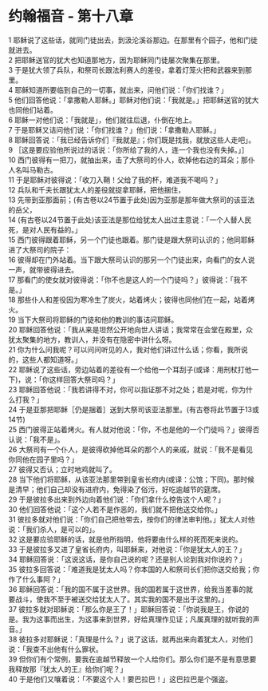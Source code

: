 # 约翰福音 - 第十八章
  
 1 耶稣说了这些话，就同门徒出去，到汲沦溪谷那边。在那里有个园子，他和门徒就进去。  
 2 把耶稣送官的犹大也知道那地方，因为耶稣同门徒屡次聚集在那里。  
 3 于是犹大领了兵队，和祭司长跟法利赛人的差役，拿着灯笼火把和武器来到那里。  
 4 耶稣知道所要临到自己的一切事，就出来，问他们说：「你们找谁？」  
 5 他们回答他说：「拿撒勒人耶稣。」耶稣对他们说：「我就是。」把耶稣送官的犹大也同他们站着。  
 6 耶稣一对他们说：「我就是」，他们就往后退，仆倒在地上。  
 7 于是耶稣又诘问他们说：「你们找谁？」他们说：「拿撒勒人耶稣。」  
 8 耶稣回答说：「我已经告诉你们『我就是』；你们既是找我，就放这些人走吧」。  
 9 ［这是要应验他所说过的话说：「你所给了我的人，连一个我也没有失掉。」］  
 10 西门彼得有一把刀，就抽出来，击了大祭司的仆人，砍掉他右边的耳朵；那仆人名叫马勒古。  
 11 于是耶稣对彼得说：「收刀入鞘！父给了我的杯，难道我不喝吗？」  
 12 兵队和千夫长跟犹太人的差役就捉拿耶稣，把他捆住，  
 13 先带到亚那面前；(有古卷以24节置于此处)因为亚那是那年做大祭司的该亚法的岳父，  
 14 (有古卷以24节置于此处)该亚法是那位给犹太人出过主意说：「一个人替人民死，是对人民有益的。」  
 15 西门彼得跟着耶稣，另一个门徒也跟着。那门徒是跟大祭司认识的；他同耶稣进了大祭司的院子：  
 16 彼得却在门外站着。当下跟大祭司认识的那另一个门徒出来，向看门的女人说一声，就带彼得进去。  
 17 那看门的使女就对彼得说：「你不也是这人的一个门徒吗？」彼得说：「我不是。」  
 18 那些仆人和差役因为寒冷生了炭火，站着烤火；彼得也同他们在一起，站着烤火。  
 19 当下大祭司将耶稣的门徒和他的教训的事诘问耶稣。  
 20 耶稣回答他说：「我从来是坦然公开地向世人讲话；我常常在会堂在殿里，众犹太聚集的地方，教训人，并没有在隐密中讲什么呀。  
 21 你为什么问我呢？可以问问听见的人，我对他们讲过什么话；你看，我所说的，这些人都知道呀。」  
 22 耶稣说了这些话，旁边站着的差役有一个给他一个耳刮子(或译：用刑杖打他一下)，说：「你这样回答大祭司吗？」  
 23 耶稣回答他说：「我若讲得不对，你可以指证那不对之处；若是对呢，你为什么打我？」  
 24 于是亚那把耶稣［仍是捆着］送到大祭司该亚法那里。(有古卷将此节置于13或14节)  
 25 西门彼得正站着烤火。有人就对他说：「你，不也是他的一个门徒吗？」彼得否认说：「我不是」。  
 26 大祭司有一个仆人，是彼得砍掉他耳朵的那个人的亲戚，就说：「我不是看见你同他在园子里吗？」  
 27 彼得又否认；立时地鸡就叫了。  
 28 当下他们将耶稣，从该亚法那里带到皇省长府内(或译：公馆；下同)。那时候是清早；他们自己却没有进府内，免得染了俗污，好吃逾越节的筵席。  
 29 于是彼拉多出来到外边向着他们说：「你们拿什么控告这个人呢？」  
 30 他们回答他说：「这个人若不是作恶的，我们就不把他送交给你。」  
 31 彼拉多就对他们说：「你们自己把他带去，按你们的律法审判他。」犹太人对他说：「我们杀人，是可以的」。  
 32 这是要应验耶稣的话，就是他所指明，他将要由什么样的死而死来说的。  
 33 于是彼拉多又进了皇省长府内，叫耶稣来，对他说：「你是犹太人的王？」  
 34 耶稣回答说：「这说这话，是你自己说的呢？还是别人论到我对你说的？」  
 35 彼拉多回答说：「难道我是犹太人吗？你本国的人和祭司长们把你送交给我；你作了什么事阿？」  
 36 耶稣回答说：「我的国不属于这世界。我的国若属于这世界，给我当差事的就要战斗，使我不至于被送交给犹太人了。其实我的国不是出于这里的。」  
 37 彼拉多就对耶稣说：「那么你是王了！」耶稣回答说：「你说我是王，你说的是。我为这事而出生，为这事来到世界，好给真理作见证；凡属真理的就听我的声音。」  
 38 彼拉多对耶稣说：「真理是什么？」说了这话，就再出来向着犹太人，对他们说：「我查不出他有什么罪状。  
 39 但你们有个常例，要我在逾越节释放一个人给你们。那么你们是不是有意思要我释放那『犹太人的王』给你们呢？」  
 40 于是他们又嚷着说：「不要这个人！要巴拉巴！」这巴拉巴是个强盗。